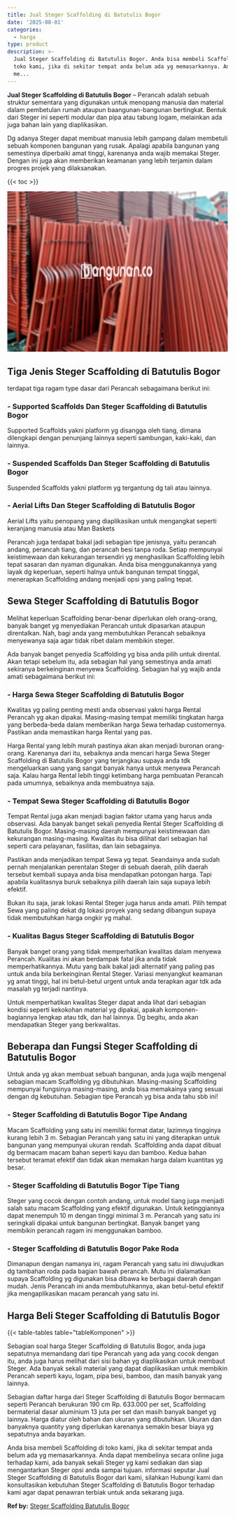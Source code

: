 ```yaml
---
title: Jual Steger Scaffolding di Batutulis Bogor
date: '2025-08-01'
categories:
  - harga
type: product
description: >-
  Jual Steger Scaffolding di Batutulis Bogor. Anda bisa membeli Scaffolding di
  toko kami, jika di sekitar tempat anda belum ada yg memasarkannya. Anda dapat
  me...
---
```


**Jual Steger Scaffolding di Batutulis Bogor** – Perancah adalah sebuah struktur sementara yang digunakan untuk menopang manusia dan material dalam pembetulan rumah ataupun baangunan-bangunan bertingkat. Bentuk dari Steger ini seperti modular dan pipa atau tabung logam, melainkan ada juga bahan lain yang diaplikasikan.

Dg adanya Steger dapat membuat manusia lebih gampang dalam membetuli sebuah komponen bangunan yang rusak. Apalagi apabila bangunan yang semestinya diperbaiki amat tinggi, karenanya anda wajib memakai Steger. Dengan ini juga akan memberikan keamanan yang lebih terjamin dalam progres projek yang dilaksanakan.

{{< toc >}}

![Jual Steger Scaffolding di Batutulis Bogor](/images/sewa-scaffolding-steger-04.png)

## Tiga Jenis Steger Scaffolding di Batutulis Bogor

terdapat tiga ragam type dasar dari Perancah sebagaimana berikut ini:

### \- Supported Scaffolds Dan Steger Scaffolding di Batutulis Bogor

Supported Scaffolds yakni platform yg disangga oleh tiang, dimana dilengkapi dengan penunjang lainnya seperti sambungan, kaki-kaki, dan lainnya.

### \- Suspended Scaffolds Dan Steger Scaffolding di Batutulis Bogor

Suspended Scaffolds yakni platform yg tergantung dg tali atau lainnya.

### \- Aerial Lifts Dan Steger Scaffolding di Batutulis Bogor

Aerial Lifts yaitu penopang yang diaplikasikan untuk mengangkat seperti keranjang manusia atau Man Baskets

Perancah juga terdapat bakal jadi sebagian tipe jenisnya, yaitu perancah andang, perancah tiang, dan perancah besi tanpa roda. Setiap mempunyai keistimewaan dan kekurangan tersendiri yg menghasilkan Scaffolding lebih tepat sasaran dan nyaman digunakan. Anda bisa menggunakannya yang layak dg keperluan, seperti halnya untuk bangunan tempat tinggal, menerapkan Scaffolding andang menjadi opsi yang paling tepat.

## Sewa Steger Scaffolding di Batutulis Bogor

Melihat keperluan Scaffolding benar-benar diperlukan oleh orang-orang, banyak banget yg menyediakan Perancah untuk dipasarkan ataupun direntalkan. Nah, bagi anda yang membutuhkan Perancah sebaiknya menyewanya saja agar tidak ribet dalam membikin steger.

Ada banyak banget penyedia Scaffolding yg bisa anda pilih untuk dirental. Akan tetapi sebelum itu, ada sebagian hal yang semestinya anda amati sekiranya berkeinginan menyewa Scaffolding. Sebagian hal yg wajib anda amati sebagaimana berikut ini:

### \- Harga Sewa Steger Scaffolding di Batutulis Bogor

Kwalitas yg paling penting mesti anda observasi yakni harga Rental Perancah yg akan dipakai. Masing-masing tempat memiliki tingkatan harga yang berbeda-beda dalam memberikan harga Sewa terhadap customernya. Pastikan anda memastikan harga Rental yang pas.

Harga Rental yang lebih murah pastinya akan akan menjadi buronan orang-orang. Karenanya dari itu, sebaiknya anda mencari harga Sewa Steger Scaffolding di Batutulis Bogor yang terjangkau supaya anda tdk mengeluarkan uang yang sangat banyak hanya untuk menyewa Perancah saja. Kalau harga Rental lebih tinggi ketimbang harga pembuatan Perancah pada umumnya, sebaiknya anda membuatnya saja.

### \- Tempat Sewa Steger Scaffolding di Batutulis Bogor

Tempat Rental juga akan menjadi bagian faktor utama yang harus anda observasi. Ada banyak banget sekali penyedia Rental Steger Scaffolding di Batutulis Bogor. Masing-masing daerah mempunyai keistimewaan dan kekurangan masing-masing. Kwalitas itu bisa dilihat dari sebagian hal seperti cara pelayanan, fasilitas, dan lain sebagainya.

Pastikan anda menjadikan tempat Sewa yg tepat. Seandainya anda sudah pernah menjalankan perentalan Steger di sebuah daerah, pilih daerah tersebut kembali supaya anda bisa mendapatkan potongan harga. Tapi apabila kualitasnya buruk sebaiknya pilih daerah lain saja supaya lebih efektif.

Bukan itu saja, jarak lokasi Rental Steger juga harus anda amati. Pilih tempat Sewa yang paling dekat dg lokasi proyek yang sedang dibangun supaya tidak membutuhkan harga ongkir yg mahal.

### \- Kualitas Bagus Steger Scaffolding di Batutulis Bogor

Banyak banget orang yang tidak memperhatikan kwalitas dalam menyewa Perancah. Kualitas ini akan berdampak fatal jika anda tidak memperhatikannya. Mutu yang baik bakal jadi alternatif yang paling pas untuk anda bila berkeinginan Rental Steger. Variasi menyangkut keamanan yg amat tinggi, hal ini betul-betul urgent untuk anda terapkan agar tdk ada masalah yg terjadi nantinya.

Untuk memperhatikan kwalitas Steger dapat anda lihat dari sebagian kondisi seperti kekokohan material yg dipakai, apakah komponen-bagiannya lengkap atau tdk, dan hal lainnya. Dg begitu, anda akan mendapatkan Steger yang berkwalitas.

## Beberapa dan Fungsi Steger Scaffolding di Batutulis Bogor

Untuk anda yg akan membuat sebuah bangunan, anda juga wajib mengenal sebagian macam Scaffolding yg dibutuhkan. Masing-masing Scaffolding mempunyai fungsinya masing-masing, anda bisa memakainya yang sesuai dengan dg kebutuhan. Sebagian tipe Perancah yg bisa anda tahu sbb ini!

### \- Steger Scaffolding di Batutulis Bogor Tipe Andang

Macam Scaffolding yang satu ini memiliki format datar, lazimnya tingginya kurang lebih 3 m. Sebagian Perancah yang satu ini yang diterapkan untuk bangunan yang mempunyai ukuran rendah. Scaffolding anda dapat dibuat dg bermacam macam bahan seperti kayu dan bamboo. Kedua bahan tersebut teramat efektif dan tidak akan memakan harga dalam kuantitas yg besar.

### \- Steger Scaffolding di Batutulis Bogor Tipe Tiang

Steger yang cocok dengan contoh andang, untuk model tiang juga menjadi salah satu macam Scaffolding yang efektif digunakan. Untuk ketinggiannya dapat menempuh 10 m dengan tinggi minimal 3 m. Perancah yang satu ini seringkali dipakai untuk bangunan bertingkat. Banyak banget yang membikin perancah ragam ini menggunakan bamboo.

### \- Steger Scaffolding di Batutulis Bogor Pake Roda

Dimanapun dengan namanya ini, ragam Perancah yang satu ini diwujudkan dg tambahan roda pada bagian bawah perancah. Mutu ini dialamatkan supaya Scaffolding yg digunakan bisa dibawa ke berbagai daerah dengan mudah. Jenis Perancah ini anda membutuhkannya, akan betul-betul efektif jika mengaplikasikan macam perancah yang satu ini.

## Harga Beli Steger Scaffolding di Batutulis Bogor

{{< table-tables table="tableKomponen" >}}

Sebagian soal harga Steger Scaffolding di Batutulis Bogor, anda juga sepatutnya memandang dari tipe Perancah yang ada yang cocok dengan itu, anda juga harus melihat dari sisi bahan yg diaplikasikan untuk membaut Steger. Ada banyak sekali material yang dapat diaplikasikan untuk membikin Perancah seperti kayu, logam, pipa besi, bamboo, dan masih banyak yang lainnya.

Sebagian daftar harga dari Steger Scaffolding di Batutulis Bogor bermacam seperti Perancah berukuran 190 cm Rp. 633.000 per set, Scaffolding bermaterial dasar aluminium 13 juta per set dan masih banyak banget yg lainnya. Harga diatur oleh bahan dan ukuran yang dibutuhkan. Ukuran dan banyaknya quantity yang diperlukan karenanya semakin besar biaya yg sepatutnya anda bayarkan.

Anda bisa membeli Scaffolding di toko kami, jika di sekitar tempat anda belum ada yg memasarkannya. Anda dapat membelinya secara online juga terhadap kami, ada banyak sekali Steger yg kami sediakan dan siap mengantarkan Steger opsi anda sampai tujuan. informasi seputar Jual Steger Scaffolding di Batutulis Bogor dari kami, silahkan Hubungi kami dan konsultasikan kebutuhan Steger Scaffolding di Batutulis Bogor terhadap kami agar dapat penawran terbiak untuk anda sekarang juga.

**Ref by:** [Steger Scaffolding Batutulis Bogor](https://id.wikipedia.org/wiki/Steger)
